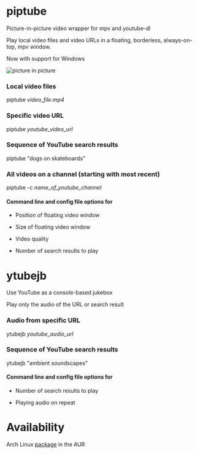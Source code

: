 # piptube

Picture-in-picture video wrapper for mpv and youtube-dl

Play local video files and video URLs in a floating, borderless, always-on-top, mpv window.

Now with support for Windows

![picture in picture](images/piptube_floating.png)

### Local video files

piptube *video_file.mp4*

### Specific video URL

piptube *youtube_video_url*

### Sequence of YouTube search results

piptube "dogs on skateboards"

### All videos on a channel (starting with most recent)

piptube -c *name_of_youtube_channel*

#### Command line and config file options for

* Position of floating video window

* Size of floating video window

* Video quality

* Number of search results to play

# ytubejb

Use YouTube as a console-based jukebox

Play only the audio of the URL or search result

### Audio from specific URL

ytubejb *youtube_audio_url*

### Sequence of YouTube search results

ytubejb "ambient soundscapes"

#### Command line and config file options for

* Number of search results to play

* Playing audio on repeat

# Availability

Arch Linux [package](https://aur.archlinux.org/packages/piptube/) in the AUR
